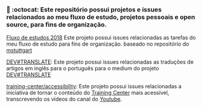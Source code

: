 
### :bookmark: :octocat: Este repositório possui projetos e issues relacionados ao meu fluxo de estudo, projetos pessoais e open source, para fins de organização. 

[Fluxo de estudos 2018](https://github.com/felipedotcom/WorkFlow/projects/3) Este projeto possui issues relacionadas as tarefas do meu fluxo de estudo para fins de organização.
baseado no repositório do [mstuttgart](https://github.com/mstuttgart/my-study-workflow)

[DEV#TRANSLATE](https://github.com/felipedotcom/WorkFlow/projects/1): Este projeto possui issues relacionadas as traduções de 
artigos em inglês para o português para o medium do projeto [DEV#TRANSLATE](https://github.com/devtranslate/devtranslate.github.io)

[training-center/accessibility](https://github.com/felipedotcom/WorkFlow/projects/4): Este projeto possui issues relacionadas a iniciativa de tornar o conteúdo do [Training Center](https://github.com/training-center) mais acessível, transcrevendo os vídeos do canal do [Youtube](https://www.youtube.com/c/TrainingCenterChannel). 
